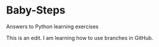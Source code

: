 # Baby-Steps
Answers to Python learning exercises

This is an edit. I am learning how to use branches in GitHub.
